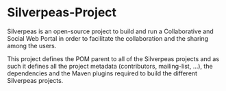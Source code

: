 # Silverpeas-Project
Silverpeas is an open-source project to build and run a Collaborative and Social Web Portal in order to facilitate the collaboration and the sharing among the users.

This project defines the POM parent to all of the Silverpeas projects and as such it defines all the project metadata (contributors, mailing-list, ...), the dependencies and the Maven plugins required to build the different Silverpeas projects.
